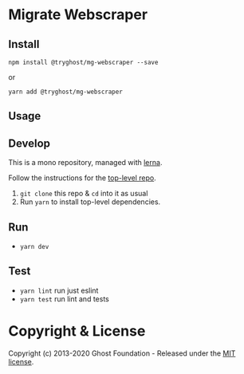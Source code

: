 # Migrate Webscraper

## Install

`npm install @tryghost/mg-webscraper --save`

or

`yarn add @tryghost/mg-webscraper`

## Usage


## Develop

This is a mono repository, managed with [lerna](https://lerna.js.org/).

Follow the instructions for the [top-level repo](https://github.com/tryghost/migrate).
1. `git clone` this repo & `cd` into it as usual
2. Run `yarn` to install top-level dependencies.

## Run

- `yarn dev`

## Test

- `yarn lint` run just eslint
- `yarn test` run lint and tests

# Copyright & License

Copyright (c) 2013-2020 Ghost Foundation - Released under the [MIT license](https://github.com/TryGhost/migrate/blob/master/packages/mg-webscraper/LICENSE).
